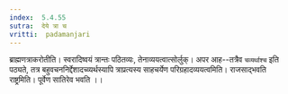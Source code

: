 ```yaml
---
index:  5.4.55
sutra:  देये त्रा च
vritti:  padamanjari
---
```


ब्राह्मणत्राकरोतीति। स्वरादिष्वयं त्रान्तः पठितव्यः, तेनाव्ययत्वात्सोर्लुक्। अपर आह--तत्रैव `चव्यर्थाश्च` इति पठ्यते, तत्र बहुवचननिर्द्देशादच्व्यर्थस्यापि त्राप्रत्यस्य साहचर्येण परिग्रहादव्ययत्वमिति।
	राजसाद्भवति राष्ट्रमिति। पूर्वेण सातिरेव भवति ।।

